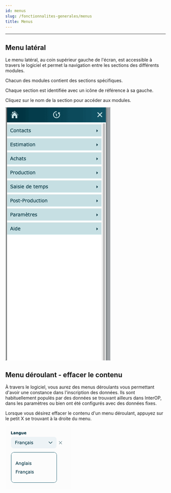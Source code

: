 ```yaml
---
id: menus
slug: /fonctionnalites-generales/menus
title: Menus
---
```


---

## Menu latéral

Le menu latéral, au coin supérieur gauche de l'écran, est accessible à travers le logiciel et permet la navigation entre les sections des différents modules.

Chacun des modules contient des sections spécifiques.

Chaque section est identifiée avec un icône de référence à sa gauche.

Cliquez sur le nom de la section pour accéder aux modules.

![](../../static/img/Accueil_3_deroulement.gif)

## Menu déroulant - effacer le contenu

À travers le logiciel, vous aurez des menus déroulants vous permettant d'avoir une constance dans l'inscription des données. Ils sont habituellement populés par des données se trouvant ailleurs dans InterOP, dans les paramètres ou bien ont été configurés avec des données fixes.

Lorsque vous désirez effacer le contenu d'un menu déroulant, appuyez sur le petit X se trouvant à la droite du menu.

![](../../static/img/Fonctionnalites_Menus_1.png)

###
